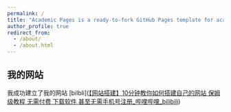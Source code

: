 ```yaml
---
permalink: /
title: "Academic Pages is a ready-to-fork GitHub Pages template for academic personal websites"
author_profile: true
redirect_from: 
  - /about/
  - /about.html
---
```


## 我的网站
我成功建立了我的网站
[bilbli]([【网站搭建】10分钟教你如何搭建自己的网站 保姆级教程 无需付费 下载软件 甚至无需手机号注册_哔哩哔哩_bilibili](https://www.bilibili.com/video/BV1ynHLecEaS/?spm_id_from=333.1007.top_right_bar_window_history.content.click&vd_source=f0324b6949c2be56b2d2690dcf769e6d))
